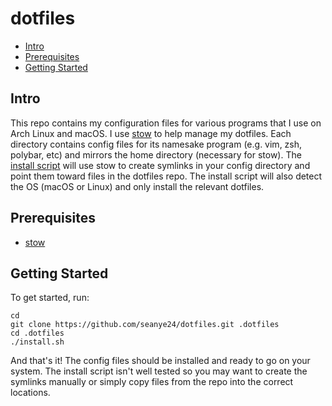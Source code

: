 # dotfiles

- [Intro](#intro)
- [Prerequisites](#prerequisites)
- [Getting Started](#getting-started)

## Intro

This repo contains my configuration files for various programs that I use on
Arch Linux and macOS.
I use [stow](https://www.gnu.org/software/stow/) to help manage my dotfiles.
Each directory contains config files for its namesake program (e.g. vim, zsh,
polybar, etc) and mirrors the home directory (necessary for stow).
The [install script](https://github.com/seanye24/dotfiles/blob/main/install.sh)
will use stow to create symlinks in your config directory and point them toward
files in the dotfiles repo.
The install script will also detect the OS (macOS or Linux) and only install the
relevant dotfiles.

## Prerequisites
- [stow](https://www.gnu.org/software/stow/)

## Getting Started

To get started, run:
```
cd
git clone https://github.com/seanye24/dotfiles.git .dotfiles
cd .dotfiles
./install.sh
```

And that's it! The config files should be installed and ready to go on your
system.
The install script isn't well tested so you may want to create the symlinks
manually or simply copy files from the repo into the correct locations.
